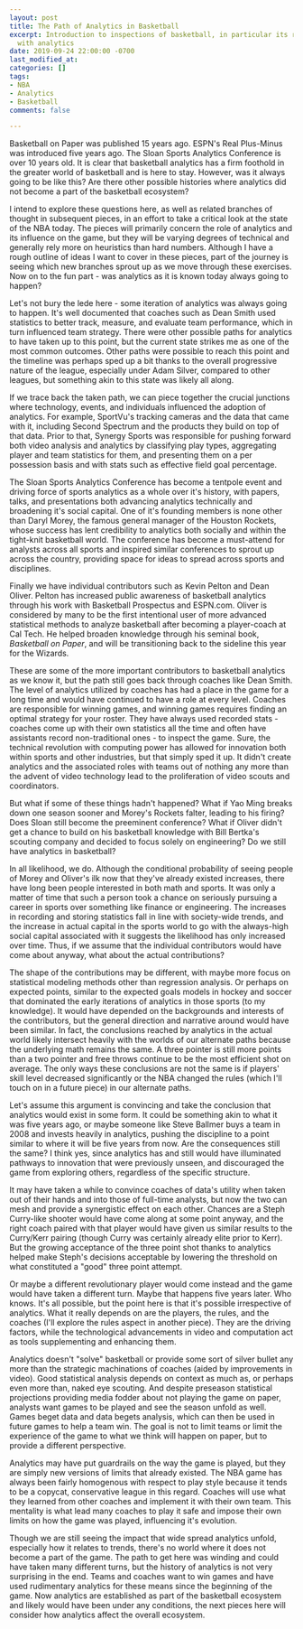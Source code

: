 ```yaml
---
layout: post
title: The Path of Analytics in Basketball
excerpt: Introduction to inspections of basketball, in particular its relationship
  with analytics
date: 2019-09-24 22:00:00 -0700
last_modified_at: 
categories: []
tags:
- NBA
- Analytics
- Basketball
comments: false

---
```

Basketball on Paper was published 15 years ago. ESPN's Real Plus-Minus was introduced five years ago. The Sloan Sports Analytics Conference is over 10 years old. It is clear that basketball analytics has a firm foothold in the greater world of basketball and is here to stay. However, was it always going to be like this? Are there other possible histories where analytics did not become a part of the basketball ecosystem?

I intend to explore these questions here, as well as related branches of thought in subsequent pieces, in an effort to take a critical look at the state of the NBA today. The pieces will primarily concern the role of analytics and its influence on the game, but they will be varying degrees of technical and generally rely more on heuristics than hard numbers. Although I have a rough outline of ideas I want to cover in these pieces, part of the journey is seeing which new branches sprout up as we move through these exercises. Now on to the fun part - was analytics as it is known today always going to happen?

Let's not bury the lede here - some iteration of analytics was always going to happen. It's well documented that coaches such as Dean Smith used statistics to better track, measure, and evaluate team performance, which in turn influenced team strategy. There were other possible paths for analytics to have taken up to this point, but the current state strikes me as one of the most common outcomes. Other paths were possible to reach this point and the timeline was perhaps sped up a bit thanks to the overall progressive nature of the league, especially under Adam Silver, compared to other leagues, but something akin to this state was likely all along.

If we trace back the taken path, we can piece together the crucial junctions where technology, events, and individuals influenced the adoption of analytics. For example, SportVu's tracking cameras and the data that came with it, including Second Spectrum and the products they build on top of that data. Prior to that, Synergy Sports was responsible for pushing forward both video analysis and analytics by classifying play types, aggregating player and team statistics for them, and presenting them on a per possession basis and with stats such as effective field goal percentage.

The Sloan Sports Analytics Conference has become a tentpole event and driving force of sports analytics as a whole over it's history, with papers, talks, and presentations both advancing analytics technically and broadening it's social capital. One of it's founding members is none other than Daryl Morey, the famous general manager of the Houston Rockets, whose success has lent credibility to analytics both socially and within the tight-knit basketball world. The conference has become a must-attend for analysts across all sports and inspired similar conferences to sprout up across the country, providing space for ideas to spread across sports and disciplines.

Finally we have individual contributors such as Kevin Pelton and Dean Oliver. Pelton has  increased public awareness of basketball analytics through his work with Basketball Prospectus and ESPN.com. Oliver is considered by many to be the first intentional user of more advanced statistical methods to analyze basketball after becoming a player-coach at Cal Tech. He helped broaden knowledge through his seminal book, _Basketball on Paper_, and will be transitioning back to the sideline this year for the Wizards.

These are some of the more important contributors to basketball analytics as we know it, but the path still goes back through coaches like Dean Smith. The level of analytics utilized by coaches has had a place in the game for a long time and would have continued to have a role at every level. Coaches are responsible for winning games, and winning games requires finding an optimal strategy for your roster. They have always used recorded stats - coaches come up with their own statistics all the time and often have assistants record non-traditional ones - to inspect the game. Sure, the technical revolution with computing power has allowed for innovation both within sports and other industries, but that simply sped it up. It didn't create analytics and the associated roles with teams out of nothing any more than the advent of video technology lead to the proliferation of video scouts and coordinators.

But what if some of these things hadn't happened? What if Yao Ming breaks down one season sooner and Morey's Rockets falter, leading to his firing? Does Sloan still become the preeminent conference? What if Oliver didn't get a chance to build on his basketball knowledge with Bill Bertka's scouting company and decided to focus solely on engineering? Do we still have analytics in basketball?

In all likelihood, we do. Although the conditional probability of seeing people of Morey and Oliver's ilk now that they've already existed increases, there have long been people interested in both math and sports. It was only a matter of time that such a person took a chance on seriously pursuing a career in sports over something like finance or engineering. The increases in recording and storing statistics fall in line with society-wide trends, and the increase in actual capital in the sports world to go with the always-high social capital associated with it suggests the likelihood has only increased over time. Thus, if we assume that the individual contributors would have come about anyway, what about the actual contributions?

The shape of the contributions may be different, with maybe more focus on statistical modeling methods other than regression analysis. Or perhaps on expected points, similar to the expected goals models in hockey and soccer that dominated the early iterations of analytics in those sports (to my knowledge). It would have depended on the backgrounds and interests of the contributors, but the general direction and narrative around would have been similar. In fact, the conclusions reached by analytics in the actual world likely intersect heavily with the worlds of our alternate paths because the underlying math remains the same. A three pointer is still more points than a two pointer and free throws continue to be the most efficient shot on average. The only ways these conclusions are not the same is if players' skill level decreased significantly or the NBA changed the rules (which I'll touch on in a future piece) in our alternate paths.

Let's assume this argument is convincing and take the conclusion that analytics would exist in some form. It could be something akin to what it was five years ago, or maybe someone like Steve Ballmer buys a team in 2008 and invests heavily in analytics, pushing the discipline to a point similar to where it will be five years from now. Are the consequences still the same? I think yes, since analytics has and still would have illuminated pathways to innovation that were previously unseen, and discouraged the game from exploring others, regardless of the specific structure.

It may have taken a while to convince coaches of data's utility when taken out of their hands and into those of full-time analysts, but now the two can mesh and provide a synergistic effect on each other. Chances are a Steph Curry-like shooter would have come along at some point anyway, and the right coach paired with that player would have given us similar results to the Curry/Kerr pairing (though Curry was certainly already elite prior to Kerr). But the growing acceptance of the three point shot thanks to analytics helped make  Steph's decisions acceptable by lowering the threshold on what constituted a "good" three point attempt.

Or maybe a different revolutionary player would come instead and the game would have taken a different turn. Maybe that happens five years later. Who knows. It's all possible, but the point here is that it's possible irrespective of analytics. What it really depends on are the players, the rules, and the coaches (I'll explore the rules aspect in another piece). They are the driving factors, while the technological advancements in video and computation act as tools supplementing and enhancing them.

Analytics doesn't "solve" basketball or provide some sort of silver bullet any more than the strategic machinations of coaches (aided by improvements in video). Good statistical analysis depends on context as much as, or perhaps even more than, naked eye scouting. And despite preseason statistical projections providing media fodder about not playing the game on paper, analysts want games to be played and see the season unfold as well. Games beget data and data begets analysis, which can then be used in future games to help a team win. The goal is not to limit teams or limit the experience of the game to what we think will happen on paper, but to provide a different perspective.

Analytics may have put guardrails on the way the game is played, but they are simply new versions of limits that already existed. The NBA game has always been fairly homogenous with respect to play style because it tends to be a copycat, conservative league in this regard. Coaches will use what they learned from other coaches and implement it with their own team. This mentality is what lead many coaches to play it safe and impose their own limits on how the game was played, influencing it's evolution. 

Though we are still seeing the impact that wide spread analytics unfold, especially how it relates to trends, there's no world where it does not become a part of the game. The path to get here was winding and could have taken many different turns, but the history of analytics is not very surprising in the end. Teams and coaches want to win games and have used rudimentary analytics for these means since the beginning of the game. Now analytics are established as part of the basketball ecosystem and likely would have been under any conditions, the next pieces here will consider how analytics affect the overall ecosystem.